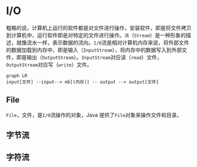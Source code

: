 # I/O

粗略的说，计算机上运行的软件都是对文件进行操作，安装软件，即是将文件拷贝到计算机中，运行软件即是对特定的文件进行操作。`流`（`Stream`）是一种形象的描述，就像流水一样，表示数据的流向。`I/O`流是相对计算机内存来说，将外部文件的数据加载到内存中，即是输入（`InputStream`），将内存中的数据写入到外部文件，即是输出（`OutputStream`）。`InputStream`对应读（`read`）文件，`OutputStream`对应写（`write`）文件。

```mermaid
graph LR
input[文件] --input--> mb[(内存)] -- output --> output[文件]
```

## File

`File`，文件，是`I/O`流操作的对象，Java 提供了`File`对象来操作文件和目录。

## 字节流

## 字符流
